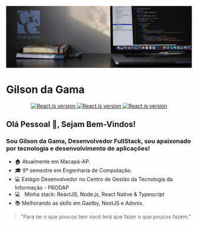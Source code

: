 <img width="auto" src="https://github.com/GilsondaGama/GilsondaGama/blob/master/images/Banner%20GG.jpg">


# Gilson da Gama

<p align="center">
  <a href="https://www.linkedin.com/in/gilsondagama/">
    <img alt="React.js version" src="https://img.shields.io/badge/LinkedIn-gilsondagama-0e76a8?style=flat&logoColor=white&logo=linkedin">
  </a>
  <a href="https://www.facebook.com/gilson.dagama">
    <img alt="React.js version" src="https://img.shields.io/badge/Facebook-gilson.dagama-1778F2?style=flat&logoColor=white&logo=facebook">
  </a>
  <a href="https://www.instagram.com/gilsondagama/">
    <img alt="React.js version" src="https://img.shields.io/badge/Instagram-@gilsondagama-833AB4?style=flat&logoColor=white&logo=instagram">
  </a>
</p>


## Olá Pessoal 👋, Sejam Bem-Vindos!
### Sou Gilson da Gama, Desenvolvedor FullStack, sou apaixonado por tecnologia e desenvolvimento de aplicações!

- :house: Atualmente em Macapá-AP.
- 🎓 9º semestre em Engenharia de Computação.
- :computer: Estágio Desenvolvedor no Centro de Gestão da Tecnologia da Informação - PRODAP
- :computer: &nbsp; Minha stack: ReactJS, Node.js, React Native & Typescript
- :books: Melhorando as skills em Gastby, NextJS e Adonis.

> "Para ter o que poucos tem você terá que fazer o que poucos fazem."

